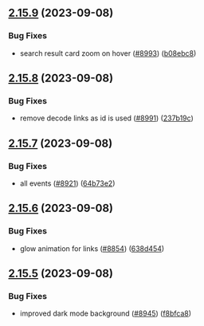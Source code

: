 ## [2.15.9](https://github.com/EddieHubCommunity/BioDrop/compare/v2.15.8...v2.15.9) (2023-09-08)


### Bug Fixes

* search result card zoom on hover ([#8993](https://github.com/EddieHubCommunity/BioDrop/issues/8993)) ([b08ebc8](https://github.com/EddieHubCommunity/BioDrop/commit/b08ebc87e8b97ee355fdbdc08eb5d37f9e82c2ef))



## [2.15.8](https://github.com/EddieHubCommunity/BioDrop/compare/v2.15.7...v2.15.8) (2023-09-08)


### Bug Fixes

* remove decode links as id is used ([#8991](https://github.com/EddieHubCommunity/BioDrop/issues/8991)) ([237b19c](https://github.com/EddieHubCommunity/BioDrop/commit/237b19cb7ba7e5720a12fe81760a73196a53ff95))



## [2.15.7](https://github.com/EddieHubCommunity/BioDrop/compare/v2.15.6...v2.15.7) (2023-09-08)


### Bug Fixes

* all events ([#8921](https://github.com/EddieHubCommunity/BioDrop/issues/8921)) ([64b73e2](https://github.com/EddieHubCommunity/BioDrop/commit/64b73e2475334839891a1a5e90f59d38b4471131))



## [2.15.6](https://github.com/EddieHubCommunity/BioDrop/compare/v2.15.5...v2.15.6) (2023-09-08)


### Bug Fixes

* glow animation for links ([#8854](https://github.com/EddieHubCommunity/BioDrop/issues/8854)) ([638d454](https://github.com/EddieHubCommunity/BioDrop/commit/638d454fd57bdf742238f1d7a0ba59393f972472))



## [2.15.5](https://github.com/EddieHubCommunity/BioDrop/compare/v2.15.4...v2.15.5) (2023-09-08)


### Bug Fixes

* improved dark mode background ([#8945](https://github.com/EddieHubCommunity/BioDrop/issues/8945)) ([f8bfca8](https://github.com/EddieHubCommunity/BioDrop/commit/f8bfca8b2ac6911650e7e921f9796520ecc2fab4))



